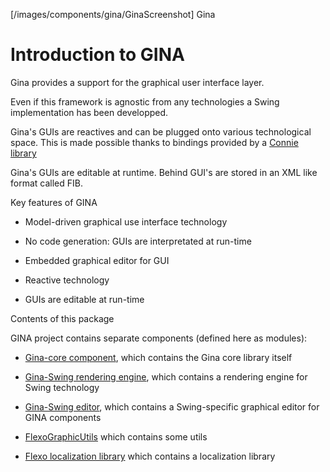 [/images/components/gina/GinaScreenshot] Gina

# Introduction to GINA

Gina provides a support for the graphical user interface layer. 
  
Even if this framework is agnostic from any technologies a Swing implementation has been developped. 
  
Gina's GUIs are reactives and can be plugged onto various technological space. This is made possible thanks to bindings provided by a [Connie library](https://openflexo.org/connie/)
  
Gina's GUIs are editable at runtime. Behind GUI's are stored in an XML like format called FIB.
  
Key features of GINA

* Model-driven graphical use interface technology
  
* No code generation: GUIs are interpretated at run-time
  
* Embedded graphical editor for GUI
  
* Reactive technology
  
* GUIs are editable at run-time
  
Contents of this package

GINA project contains separate components (defined here as modules):
  
* [Gina-core component](/gina-core/index.md), which contains the Gina core library itself
  
* [Gina-Swing rendering engine](/gina-swing/index.md), which contains a rendering engine for Swing technology

* [Gina-Swing editor](/gina-swing-editor/index.md), which contains a Swing-specific graphical editor for GINA components
  
* [FlexoGraphicUtils](/flexographicutils/index.md) which contains some utils

* [Flexo localization library](/flexolocalization/index.md) which contains a localization library
    
  
